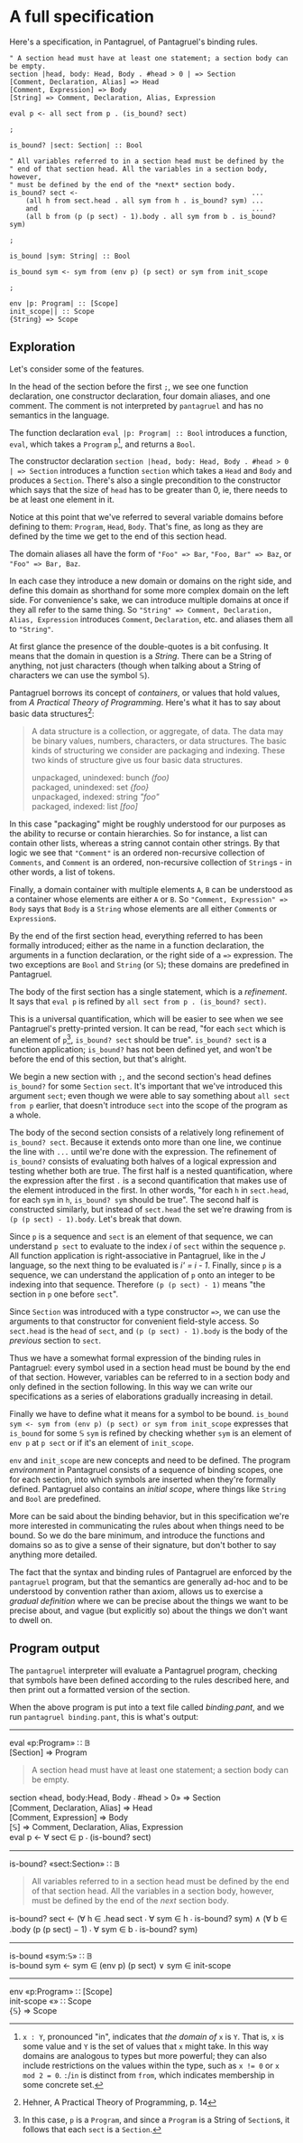 # A full specification

Here's a specification, in Pantagruel, of Pantagruel's binding rules.
```pantagruel
" A section head must have at least one statement; a section body can be empty.
section |head, body: Head, Body . #head > 0 | => Section
[Comment, Declaration, Alias] => Head
[Comment, Expression] => Body
[String] => Comment, Declaration, Alias, Expression

eval p <- all sect from p . (is_bound? sect)

;

is_bound? |sect: Section| :: Bool

" All variables referred to in a section head must be defined by the
" end of that section head. All the variables in a section body, however,
" must be defined by the end of the *next* section body.
is_bound? sect <-                                           ...
    (all h from sect.head . all sym from h . is_bound? sym) ...
    and                                                     ...
    (all b from (p (p sect) - 1).body . all sym from b . is_bound? sym)

;

is_bound |sym: String| :: Bool

is_bound sym <- sym from (env p) (p sect) or sym from init_scope

;

env |p: Program| :: [Scope]
init_scope|| :: Scope
{String} => Scope
```

## Exploration

Let's consider some of the features.

In the head of the section before the first `;`, we see one function declaration, one constructor declaration, four domain aliases, and one comment. The comment is not interpreted by `pantagruel` and has no semantics in the language.

The function declaration `eval |p: Program| :: Bool` introduces a function, `eval`, which takes a `Program` `p`[^1], and returns a `Bool`.

[^1]: `x : Y`, pronounced "in", indicates that *the domain of* `x` is `Y`. That is, `x` is some value and `Y` is the set of values that `x` might take. In this way domains are analogous to types but more powerful; they can also include restrictions on the values within the type, such as `x != 0` or `x mod 2 = 0`. `:`/`in` is distinct from `from`, which indicates membership in some concrete set.

The constructor declaration `section |head, body: Head, Body . #head > 0 | => Section` introduces a function `section` which takes a `Head` and `Body` and produces a `Section`. There's also a single precondition to the constructor which says that the size of `head` has to be greater than 0, ie, there needs to be at least one element in it.

Notice at this point that we've referred to several variable domains before defining to them: `Program`, `Head`, `Body`. That's fine, as long as they are defined by the time we get to the end of this section head.

The domain aliases all have the form of `"Foo" => Bar`, `"Foo, Bar" => Baz`, or `"Foo" => Bar, Baz`.

In each case they introduce a new domain or domains on the right side, and define this domain as shorthand for some more complex domain on the left side. For convenience's sake, we can introduce multiple domains at once if they all refer to the same thing. So `"String" => Comment, Declaration, Alias, Expression` introduces `Comment`, `Declaration`, etc. and aliases them all to `"String"`.

At first glance the presence of the double-quotes is a bit confusing. It means that the domain in question is a *String*. There can be a String of anything, not just characters (though when talking
 about a String of characters we can use the symbol 𝕊).

Pantagruel borrows its concept of *containers*, or values that hold values, from *A Practical Theory of Programming*. Here's what it has to say about basic data structures[^2]:

> A data structure is a collection, or aggregate, of data. The data may be binary values, numbers, characters, or data structures. The basic kinds of structuring we consider are packaging and indexing. These two kinds of structure give us four basic data structures.
>
> unpackaged, unindexed: bunch *(foo)*  \
> packaged, unindexed: set *{foo}*  \
> unpackaged, indexed: string *"foo"*  \
> packaged, indexed: list *[foo]*

[^2]: Hehner, A Practical Theory of Programming, p. 14

In this case "packaging" might be roughly understood for our purposes as the ability to recurse or contain hierarchies. So for instance, a list can contain other lists, whereas a string cannot contain other strings. By that logic we see that `"Comment"` is an ordered non-recursive collection of `Comments`, and `Comment` is an ordered, non-recursive collection of `String`s - in other words, a list of tokens.

Finally, a domain container with multiple elements `A`, `B` can be understood as a container whose elements are either `A` or `B`. So `"Comment, Expression" => Body` says that `Body` is a `String` whose elements are all either `Comment`s or `Expression`s.

By the end of the first section head, everything referred to has been formally introduced; either as the name in a function declaration, the arguments in a function declaration, or the right side of a `=>` expression. The two exceptions are `Bool` and `String` (or 𝕊); these domains are predefined in Pantagruel.

The body of the first section has a single statement, which is a *refinement*. It says that `eval p` is refined by `all sect from p . (is_bound? sect)`.

This is a universal quantification, which will be easier to see when we see Pantagruel's pretty-printed version. It can be read, "for each `sect` which is an element of `p`[^3], `is_bound? sect` should be true". `is_bound? sect` is a function application; `is_bound?` has not been defined yet, and won't be before the end of this section, but that's alright.

[^3]: In this case, `p` is a `Program`, and since a `Program` is a String of `Section`s, it follows that each `sect` is a `Section`.

We begin a new section with `;`, and the second section's head defines `is_bound?` for some `Section` `sect`. It's important that we've introduced this argument `sect`; even though we were able to say something about `all sect from p` earlier, that doesn't introduce `sect` into the scope of the program as a whole.

The body of the second section consists of a relatively long refinement of `is_bound? sect`. Because it extends onto more than one line, we continue the line with `...` until we're done with the expression. The refinement of `is_bound?` consists of evaluating both halves of a logical expression and testing whether both are true. The first half is a nested quantification, where the expression after the first `.` is a second quantification that makes use of the element introduced in the first. In other words, "for each `h` in `sect.head`, for each `sym` in `h`, `is_bound? sym` should be true". The second half is constructed similarly, but instead of `sect.head` the set we're drawing from is `(p (p sect) - 1).body`. Let's break that down.

Since `p` is a sequence and `sect` is an element of that sequence, we can understand `p sect` to evaluate to the index *i* of `sect` within the sequence `p`. All function application is right-associative in Pantagruel, like in the *J* language, so the next thing to be evaluated is *i' = i - 1*. Finally, since `p` is a sequence, we can understand the application of `p` onto an integer to be indexing into that sequence. Therefore `(p (p sect) - 1)` means "the section in `p` one before `sect`".

Since `Section` was introduced with a type constructor `=>`, we can use the arguments to that constructor for convenient field-style access. So `sect.head` is the `head` of `sect`, and `(p (p sect) - 1).body` is the body of the *previous* section to `sect`.

Thus we have a somewhat formal expression of the binding rules in Pantagruel: every symbol used in a section head must be bound by the end of that section. However, variables can be referred to in a section body and only defined in the section following. In this way we can write our specifications as a series of elaborations gradually increasing in detail.

Finally we have to define what it means for a symbol to be bound. `is_bound sym <- sym from (env p) (p sect) or sym from init_scope` expresses that `is_bound` for some 𝕊 `sym` is refined by checking whether `sym` is an element of `env p` at `p sect` or if it's an element of `init_scope`.

`env` and `init_scope` are new concepts and need to be defined. The program *environment* in Pantagruel consists of a sequence of binding scopes, one for each section, into which symbols are inserted when they're formally defined. Pantagruel also contains an *initial scope*, where things like `String` and `Bool` are predefined.

More can be said about the binding behavior, but in this specification we're more interested in communicating the rules about when things need to be bound. So we do the bare minimum, and introduce the functions and domains so as to give a sense of their signature, but don't bother to say anything more detailed.

The fact that the syntax and binding rules of Pantagruel are enforced by the `pantagruel` program, but that the semantics are generally ad-hoc and to be understood by convention rather than axiom, allows us to exercise a *gradual definition* where we can be precise about the things we want to be precise about, and vague (but explicitly so) about the things we don't want to dwell on.

## Program output

The `pantagruel` interpreter will evaluate a Pantagruel program, checking that symbols have been defined according to the rules described here, and then print out a formatted version of the section.

When the above program is put into a text file called *binding.pant*, and we run `pantagruel binding.pant`, this is what's output:

-----
eval «p:Program» ∷ 𝔹 \
[Section] ⇒ Program

> A section head must have at least one statement; a section body can be empty.

section «head, body:Head, Body ⸳ #head > 0» ⇒ Section \
[Comment, Declaration, Alias] ⇒ Head \
[Comment, Expression] ⇒ Body \
[𝕊] ⇒ Comment, Declaration, Alias, Expression \
eval p ← ∀ sect ∈ p ⸳ (is-bound? sect)

***

is-bound? «sect:Section» ∷ 𝔹

> All variables referred to in a section head must be defined by the
> end of that section head. All the variables in a section body, however,
> must be defined by the end of the *next* section body.

is-bound? sect ← (∀ h ∈ .head sect ⸳ ∀ sym ∈ h ⸳ is-bound? sym) ∧ (∀ b ∈ .body (p (p sect) − 1) ⸳ ∀ sym ∈ b ⸳ is-bound? sym)

***

is-bound «sym:𝕊» ∷ 𝔹 \
is-bound sym ← sym ∈ (env p) (p sect) ∨ sym ∈ init-scope

***

env «p:Program» ∷ [Scope] \
init-scope «» ∷ Scope \
{𝕊} ⇒ Scope

